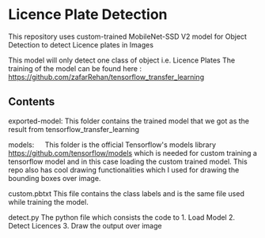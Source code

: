 # Licence Plate Detection

This repository uses custom-trained MobileNet-SSD V2 model for Object Detection to detect Licence plates in Images

This model will only detect one class of object i.e. Licence Plates 
The training of the model can be found here : https://github.com/zafarRehan/tensorflow_transfer_learning

<h2>Contents</h2>

exported-model:       This folder contains the trained model that we got as the result from <a src="https://github.com/zafarRehan/tensorflow_transfer_learning">tensorflow_transfer_learning</a> 

models: &emsp;              This folder is the official Tensorflow's models library https://github.com/tensorflow/models which is needed for custom training a tensorflow model and in                         this case loading the custom trained model. This repo also has cool drawing functionalities which I used for drawing the bounding boxes over image.

custom.pbtxt          This file contains the class labels and is the same file used while training the model. 

detect.py             The python file which consists the code to  1. Load Model
                                                                  2. Detect Licences
                                                                  3. Draw the output over image
